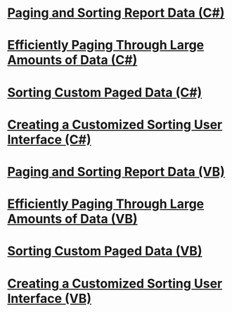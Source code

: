 # [Paging and Sorting Report Data (C#)](paging-and-sorting-report-data-cs.md)
# [Efficiently Paging Through Large Amounts of Data (C#)](efficiently-paging-through-large-amounts-of-data-cs.md)
# [Sorting Custom Paged Data (C#)](sorting-custom-paged-data-cs.md)
# [Creating a Customized Sorting User Interface (C#)](creating-a-customized-sorting-user-interface-cs.md)
# [Paging and Sorting Report Data (VB)](paging-and-sorting-report-data-vb.md)
# [Efficiently Paging Through Large Amounts of Data (VB)](efficiently-paging-through-large-amounts-of-data-vb.md)
# [Sorting Custom Paged Data (VB)](sorting-custom-paged-data-vb.md)
# [Creating a Customized Sorting User Interface (VB)](creating-a-customized-sorting-user-interface-vb.md)
